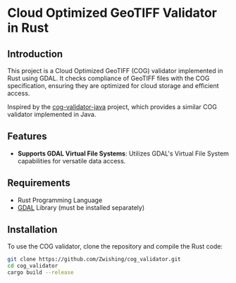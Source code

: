 # Cloud Optimized GeoTIFF Validator in Rust

## Introduction

This project is a Cloud Optimized GeoTIFF (COG) validator implemented in Rust using GDAL. It checks compliance of GeoTIFF files with the COG specification, ensuring they are optimized for cloud storage and efficient access.

Inspired by the [cog-validator-java](https://github.com/batugane/cog-validator-java) project, which provides a similar COG validator implemented in Java.

## Features

- **Supports GDAL Virtual File Systems**: Utilizes GDAL's Virtual File System capabilities for versatile data access.

## Requirements

- Rust Programming Language
- [GDAL](https://gdal.org/) Library (must be installed separately)

## Installation

To use the COG validator, clone the repository and compile the Rust code:

```bash
git clone https://github.com/Zwishing/cog_validator.git
cd cog_validator
cargo build --release
